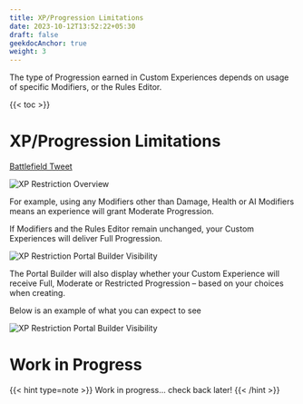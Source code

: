 ```yaml
---
title: XP/Progression Limitations
date: 2023-10-12T13:52:22+05:30
draft: false
geekdocAnchor: true
weight: 3
---
```


The type of Progression earned in Custom Experiences depends on usage of specific Modifiers, or the Rules Editor.

{{< toc >}}

# XP/Progression Limitations

[Battlefield Tweet](https://twitter.com/BattlefieldComm/status/1521535058741538817)

![XP Restriction Overview](../images/xp-restriction-overview.jpg)

For example, using any Modifiers other than Damage, Health or AI Modifiers means an experience will grant Moderate Progression.

If Modifiers and the Rules Editor remain unchanged, your Custom Experiences will deliver Full Progression.

![XP Restriction Portal Builder Visibility](../images/xp-restriction-moderate.jpg)

The Portal Builder will also display whether your Custom Experience will receive Full, Moderate or Restricted Progression – based on your choices when creating.

Below is an example of what you can expect to see

![XP Restriction Portal Builder Visibility](../images/xp-restriction-portal-builder-visibility.jpg)

# Work in Progress

{{< hint type=note >}}
Work in progress... check back later!
{{< /hint >}}
